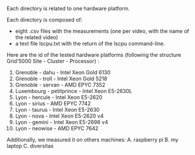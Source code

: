 Each directory is related to one hardware platform.

Each directory is composed of:
- eight .csv files with the measurements (one per video, with the name of the related video)
- a text file lscpu.txt with the return of the lscpu command-line.

Here are the id of the tested hardware platforms (following the structure Grid'5000 Site - Cluster - Processor) :
1. Grenoble - dahu - Intel Xeon Gold 6130
2. Grenoble - troll - Intel Xeon Gold 5218
3. Grenoble - servan - AMD EPYC 7352
4. Luxembourg - petitprince - Intel Xeon E5-2630L
5. Lyon - hercule - Intel Xeon E5-2620
6. Lyon - sirius - AMD EPYC 7742
7. Lyon - taurus - Intel Xeon E5-2630
8. Lyon - nova - Intel Xeon E5-2620 v4
9. Lyon - gemini - Intel Xeon E5-2698 v4
10. Lyon - neowise - AMD EPYC 7642


Additionally, we measured it on others machines:
A. raspberry pi
B. my laptop
C. diversitas
